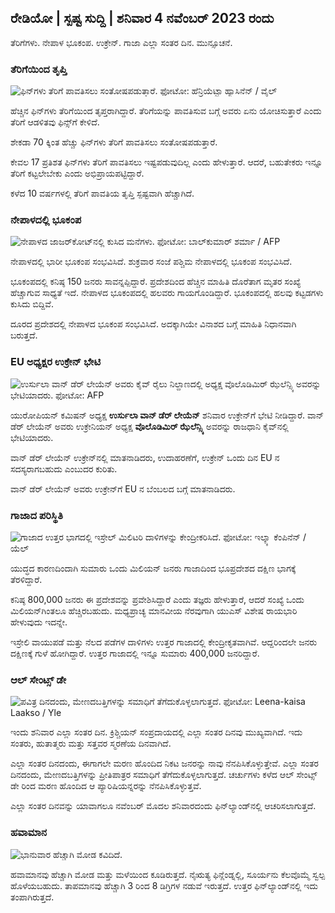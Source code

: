 ## ರೇಡಿಯೋ \| ಸ್ಪಷ್ಟ ಸುದ್ದಿ \| ಶನಿವಾರ 4 ನವೆಂಬರ್ 2023 ರಂದು

ತೆರಿಗೆಗಳು. ನೇಪಾಳ ಭೂಕಂಪ. ಉಕ್ರೇನ್. ಗಾಜಾ ಎಲ್ಲಾ ಸಂತರ ದಿನ. ಮುನ್ಸೂಚನೆ.

### ತೆರಿಗೆಯಿಂದ ತೃಪ್ತಿ

![ಫಿನ್‌ಗಳು ತೆರಿಗೆ ಪಾವತಿಸಲು ಸಂತೋಷಪಡುತ್ತಾರೆ. ಫೋಟೋ: ಹೆನ್ರಿಯೆಟ್ಟಾ ಹ್ಯಾಸಿನೆನ್ / ವೈಲ್](https://images.cdn.yle.fi/image/upload/c_crop,h_3061,w_5443,x_0,y_226/ar_1.77777777777777777,c_fill/hp_10,hp_60q_auto:eco/f_auto/fl_lossy/v1692510416/39-115736664dc9b0569c81)

ಹೆಚ್ಚಿನ ಫಿನ್‌ಗಳು ತೆರಿಗೆಯಿಂದ ತೃಪ್ತರಾಗಿದ್ದಾರೆ. ತೆರಿಗೆಯನ್ನು ಪಾವತಿಸುವ ಬಗ್ಗೆ ಅವರು ಏನು ಯೋಚಿಸುತ್ತಾರೆ ಎಂದು ತೆರಿಗೆ ಆಡಳಿತವು ಫಿನ್ಸ್‌ಗೆ ಕೇಳಿದೆ.

ಶೇಕಡಾ 70 ಕ್ಕಿಂತ ಹೆಚ್ಚು ಫಿನ್‌ಗಳು ತೆರಿಗೆ ಪಾವತಿಸಲು ಸಂತೋಷಪಡುತ್ತಾರೆ.

ಕೇವಲ 17 ಪ್ರತಿಶತ ಫಿನ್‌ಗಳು ತೆರಿಗೆ ಪಾವತಿಸಲು ಇಷ್ಟಪಡುವುದಿಲ್ಲ ಎಂದು ಹೇಳುತ್ತಾರೆ. ಆದರೆ, ಬಹುತೇಕರು ಇನ್ನೂ ತೆರಿಗೆ ಕಟ್ಟಲೇಬೇಕು ಎಂದು ಅಭಿಪ್ರಾಯಪಟ್ಟಿದ್ದಾರೆ.

ಕಳೆದ 10 ವರ್ಷಗಳಲ್ಲಿ ತೆರಿಗೆ ಪಾವತಿಯ ತೃಪ್ತಿ ಸ್ಪಷ್ಟವಾಗಿ ಹೆಚ್ಚಾಗಿದೆ.

### ನೇಪಾಳದಲ್ಲಿ ಭೂಕಂಪ

![ನೇಪಾಳದ ಜಾಜರ್‌ಕೋಟ್‌ನಲ್ಲಿ ಕುಸಿದ ಮನೆಗಳು. ಫೋಟೋ: ಬಾಲ್‌ಕುಮಾರ್ ಶರ್ಮಾ / AFP](https://images.cdn.yle.fi/image/upload/c_crop,h_1350,w_2400,x_0,y_51/ar_1.77777777777777777,c_fill,g6_faces/wd_05/hd_05q_auto:eco/f_auto/fl_lossy/v1699091137/39-1195827654612690580a)

ನೇಪಾಳದಲ್ಲಿ ಭಾರೀ ಭೂಕಂಪ ಸಂಭವಿಸಿದೆ. ಶುಕ್ರವಾರ ಸಂಜೆ ಪಶ್ಚಿಮ ನೇಪಾಳದಲ್ಲಿ ಭೂಕಂಪ ಸಂಭವಿಸಿದೆ.

ಭೂಕಂಪದಲ್ಲಿ ಕನಿಷ್ಠ 150 ಜನರು ಸಾವನ್ನಪ್ಪಿದ್ದಾರೆ. ಪ್ರದೇಶದಿಂದ ಹೆಚ್ಚಿನ ಮಾಹಿತಿ ದೊರೆತಾಗ ಮೃತರ ಸಂಖ್ಯೆ ಹೆಚ್ಚಾಗುವ ಸಾಧ್ಯತೆ ಇದೆ. ನೇಪಾಳದ ಭೂಕಂಪದಲ್ಲಿ ಹಲವರು ಗಾಯಗೊಂಡಿದ್ದಾರೆ. ಭೂಕಂಪದಲ್ಲಿ ಹಲವು ಕಟ್ಟಡಗಳು ಕುಸಿದು ಬಿದ್ದಿವೆ.

ದೂರದ ಪ್ರದೇಶದಲ್ಲಿ ನೇಪಾಳದ ಭೂಕಂಪ ಸಂಭವಿಸಿದೆ. ಅದಕ್ಕಾಗಿಯೇ ವಿನಾಶದ ಬಗ್ಗೆ ಮಾಹಿತಿ ನಿಧಾನವಾಗಿ ಬರುತ್ತದೆ.

### EU ಅಧ್ಯಕ್ಷರ ಉಕ್ರೇನ್ ಭೇಟಿ

![ಉರ್ಸುಲಾ ವಾನ್ ಡೆರ್ ಲೇಯೆನ್ ಅವರು ಕೈವ್ ರೈಲು ನಿಲ್ದಾಣದಲ್ಲಿ ಅಧ್ಯಕ್ಷ ವೊಲೊಡಿಮಿರ್ ಝೆಲೆನ್ಸ್ಕಿ ಅವರನ್ನು ಭೇಟಿಯಾದರು. ಫೋಟೋ: AFP](https://images.cdn.yle.fi/image/upload/c_crop,h_1687,w_3000,x_0,y_305/ar_1.777777777777777,c_fill,g_faces,h12670.wd_co/f_auto/fl_lossy/v1699098434/39-119583265462e51258c1)

ಯುರೋಪಿಯನ್ ಕಮಿಷನ್ ಅಧ್ಯಕ್ಷ **ಉರ್ಸುಲಾ ವಾನ್ ಡೆರ್ ಲೇಯೆನ್** ಶನಿವಾರ ಉಕ್ರೇನ್‌ಗೆ ಭೇಟಿ ನೀಡಿದ್ದಾರೆ. ವಾನ್ ಡೆರ್ ಲೇಯೆನ್ ಅವರು ಉಕ್ರೇನಿಯನ್ ಅಧ್ಯಕ್ಷ **ವೊಲೊಡಿಮಿರ್ ಝೆಲೆನ್ಸ್ಕಿ** ಅವರನ್ನು ರಾಜಧಾನಿ ಕೈವ್‌ನಲ್ಲಿ ಭೇಟಿಯಾದರು.

ವಾನ್ ಡೆರ್ ಲೇಯೆನ್ ಉಕ್ರೇನ್‌ನಲ್ಲಿ ಮಾತನಾಡಿದರು, ಉದಾಹರಣೆಗೆ, ಉಕ್ರೇನ್ ಒಂದು ದಿನ EU ನ ಸದಸ್ಯರಾಗಬಹುದು ಎಂಬುದರ ಕುರಿತು.

ವಾನ್ ಡೆರ್ ಲೇಯೆನ್ ಅವರು ಉಕ್ರೇನ್‌ಗೆ EU ನ ಬೆಂಬಲದ ಬಗ್ಗೆ ಮಾತನಾಡಿದರು.

### ಗಾಜಾದ ಪರಿಸ್ಥಿತಿ

![ಗಾಜಾದ ಉತ್ತರ ಭಾಗದಲ್ಲಿ ಇಸ್ರೇಲ್ ಮಿಲಿಟರಿ ದಾಳಿಗಳನ್ನು ಕೇಂದ್ರೀಕರಿಸಿದೆ. ಫೋಟೋ: ಇಲ್ಕ್ಕಾ ಕೆಂಪಿನೆನ್ / ಯೆಲ್](https://images.cdn.yle.fi/image/upload/c_crop,h_1121,w_1994,x_5,y_0/ar_1.77777777777777777,c_fill,g_fill,g2_faces/wd_05q_auto:eco/f_auto/fl_lossy/v1699023208/39-1195711654506b2bc2d4)

ಯುದ್ಧದ ಕಾರಣದಿಂದಾಗಿ ಸುಮಾರು ಒಂದು ಮಿಲಿಯನ್ ಜನರು ಗಾಜಾದಿಂದ ಭೂಪ್ರದೇಶದ ದಕ್ಷಿಣ ಭಾಗಕ್ಕೆ ತೆರಳಿದ್ದಾರೆ.

ಕನಿಷ್ಠ 800,000 ಜನರು ಈ ಪ್ರದೇಶವನ್ನು ಪ್ರವೇಶಿಸಿದ್ದಾರೆ ಎಂದು ತಜ್ಞರು ಹೇಳುತ್ತಾರೆ, ಆದರೆ ಸಂಖ್ಯೆ ಒಂದು ಮಿಲಿಯನ್‌ಗಿಂತಲೂ ಹೆಚ್ಚಿರಬಹುದು. ಮಧ್ಯಪ್ರಾಚ್ಯ ಮಾನವೀಯ ನೆರವುಗಾಗಿ ಯುಎಸ್ ವಿಶೇಷ ರಾಯಭಾರಿ ಹೇಳುವುದು ಇದನ್ನೇ.

ಇಸ್ರೇಲಿ ವಾಯುಪಡೆ ಮತ್ತು ನೆಲದ ಪಡೆಗಳ ದಾಳಿಗಳು ಉತ್ತರ ಗಾಜಾದಲ್ಲಿ ಕೇಂದ್ರೀಕೃತವಾಗಿವೆ. ಆದ್ದರಿಂದಲೇ ಜನರು ದಕ್ಷಿಣಕ್ಕೆ ಗುಳೆ ಹೋಗಿದ್ದಾರೆ. ಉತ್ತರ ಗಾಜಾದಲ್ಲಿ ಇನ್ನೂ ಸುಮಾರು 400,000 ಜನರಿದ್ದಾರೆ.

### ಆಲ್ ಸೇಂಟ್ಸ್ ಡೇ

![ಪವಿತ್ರ ದಿನದಂದು, ಮೇಣದಬತ್ತಿಗಳನ್ನು ಸಮಾಧಿಗೆ ತೆಗೆದುಕೊಳ್ಳಲಾಗುತ್ತದೆ. ಫೋಟೋ: Leena-kaisa Laakso / Yle](https://images.cdn.yle.fi/image/upload/c_crop,h_2268,w_4032,x_0,y_435/ar_1.77777777777777777,c_fill,g_177777777777,c_fill,g_1700/q_auto:eco/f_auto/fl_lossy/v1699101771/39-119586665463c1d71d1c)

ಇಂದು ಶನಿವಾರ ಎಲ್ಲಾ ಸಂತರ ದಿನ. ಕ್ರಿಶ್ಚಿಯನ್ ಸಂಪ್ರದಾಯದಲ್ಲಿ ಎಲ್ಲಾ ಸಂತರ ದಿನವು ಮುಖ್ಯವಾಗಿದೆ. ಇದು ಸಂತರು, ಹುತಾತ್ಮರು ಮತ್ತು ಸತ್ತವರ ಸ್ಮರಣೆಯ ದಿನವಾಗಿದೆ.

ಎಲ್ಲಾ ಸಂತರ ದಿನದಂದು, ಈಗಾಗಲೇ ಮರಣ ಹೊಂದಿದ ನಿಕಟ ಜನರನ್ನು ನಾವು ನೆನಪಿಸಿಕೊಳ್ಳುತ್ತೇವೆ. ಎಲ್ಲಾ ಸಂತರ ದಿನದಂದು, ಮೇಣದಬತ್ತಿಗಳನ್ನು ಪ್ರೀತಿಪಾತ್ರರ ಸಮಾಧಿಗೆ ತೆಗೆದುಕೊಳ್ಳಲಾಗುತ್ತದೆ. ಚರ್ಚುಗಳು ಕಳೆದ ಆಲ್ ಸೇಂಟ್ಸ್ ಡೇ ರಿಂದ ಮರಣ ಹೊಂದಿದ ಆ ಪ್ಯಾರಿಷಿಯನ್ನರನ್ನು ನೆನಪಿಸಿಕೊಳ್ಳುತ್ತವೆ.

ಎಲ್ಲಾ ಸಂತರ ದಿನವನ್ನು ಯಾವಾಗಲೂ ನವೆಂಬರ್ ಮೊದಲ ಶನಿವಾರದಂದು ಫಿನ್‌ಲ್ಯಾಂಡ್‌ನಲ್ಲಿ ಆಚರಿಸಲಾಗುತ್ತದೆ.

### ಹವಾಮಾನ

![ಭಾನುವಾರ ಹೆಚ್ಚಾಗಿ ಮೋಡ ಕವಿದಿದೆ.](https://images.cdn.yle.fi/image/upload/c_crop,h_1080,w_1919,x_0,y_0/ar_1.77777777777777777,c_fill,g_faces/wh_170,wh_610/q_auto:eco/f_auto/fl_lossy/v1699111715/39-1195891654662ff4432c)

ಹವಾಮಾನವು ಹೆಚ್ಚಾಗಿ ಮೋಡ ಮತ್ತು ಮಳೆಯಿಂದ ಕೂಡಿರುತ್ತದೆ. ನೈಋತ್ಯ ಫಿನ್ಲೆಂಡ್ನಲ್ಲಿ, ಸೂರ್ಯನು ಕೆಲವೊಮ್ಮೆ ಸ್ವಲ್ಪ ಹೊಳೆಯಬಹುದು. ತಾಪಮಾನವು ಹೆಚ್ಚಾಗಿ 3 ರಿಂದ 8 ಡಿಗ್ರಿಗಳ ನಡುವೆ ಇರುತ್ತದೆ. ಉತ್ತರ ಫಿನ್‌ಲ್ಯಾಂಡ್‌ನಲ್ಲಿ ಇದು ತಂಪಾಗಿರುತ್ತದೆ.